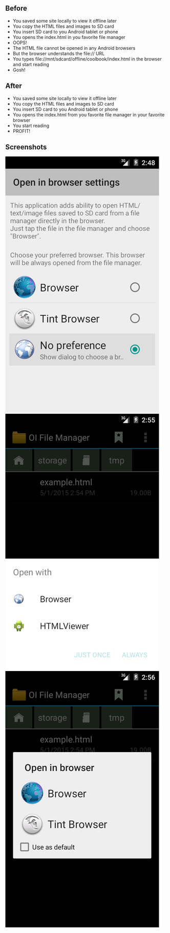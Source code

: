 Before
------

* You saved some site locally to view it offline later
* You copy the HTML files and images to SD card
* You insert SD card to you Android tablet or phone
* You opens the index.html in you favorite file manager
* OOPS!
* The HTML file cannot be opened in any Android browsers
* But the browser understands the file:// URL
* You types file://mnt/sdcard/offline/coolbook/index.html in the browser and start reading
* Gosh!

After
-----

* You saved some site locally to view it offline later
* You copy the HTML files and images to SD card
* You insert SD card to you Android tablet or phone
* You opens the index.html from you favorite file manager in your favorite browser
* You start reading
* PROFIT!

Screenshots
-----------

![Settings screen](misc/screenshots/settings.png)
![Open With screen](misc/screenshots/open_with.png)
![Open in Browser screen](misc/screenshots/open_in_browser.png)